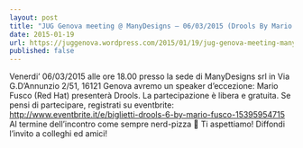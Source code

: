 ```yaml
---
layout: post
title: "JUG Genova meeting @ ManyDesigns – 06/03/2015 (Drools By Mario Fusco)"
date: 2015-01-19
url: https://juggenova.wordpress.com/2015/01/19/jug-genova-meeting-manydesigns-06032015-drools-by-mario-fusco/
published: false 
---
```


Venerdi’ 06/03/2015 alle ore 18.00 presso la sede di ManyDesigns srl in Via G.D’Annunzio 2/51, 16121 Genova avremo un speaker d’eccezione: Mario Fusco (Red Hat) presenterà Drools. La partecipazione è libera e gratuita. Se pensi di partecipare, registrati su eventbrite: http://www.eventbrite.it/e/biglietti-drools-6-by-mario-fusco-15395954715 Al termine dell’incontro come sempre nerd-pizza 🙂 Ti aspettiamo! Diffondi l’invito a colleghi ed amici! 